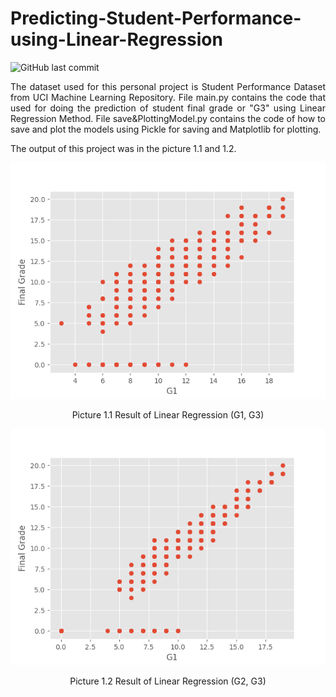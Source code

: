 # Predicting-Student-Performance-using-Linear-Regression

![GitHub last commit](https://img.shields.io/github/last-commit/rzkyadhi/Predicting-Student-Performance-using-Linear-Regression)
<p align="justify" width="100%">
    The dataset used for this personal project is Student Performance Dataset from UCI Machine Learning Repository.
    File main.py contains the code that used for doing the prediction of student final grade or "G3" using Linear Regression Method.
    File save&PlottingModel.py contains the code of how to save and plot the models using Pickle for saving and Matplotlib for plotting. 
</p>

The output of this project was in the picture 1.1 and 1.2.
<p align="center" width="100%">
    <img src="https://github.com/rzkyadhi/Predicting-Student-Performance-using-Linear-Regression/blob/main/Output(G1%2C%20G3).png">
</p>
<p align="center" width="100%">
    Picture 1.1 Result of Linear Regression (G1, G3)
</p>
<p align="center" width="100%">
    <img src="https://github.com/rzkyadhi/Predicting-Student-Performance-using-Linear-Regression/blob/main/Output(G2%2C%20G3).png">
</p>
<p align="center" width="100%">
    Picture 1.2 Result of Linear Regression (G2, G3)
</p>
